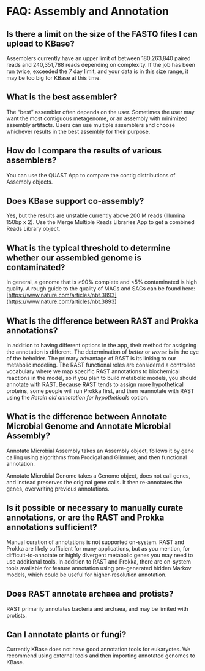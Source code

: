 # FAQ: Assembly and Annotation

## Is there a limit on the size of the FASTQ files I can upload to KBase?

Assemblers currently have an upper limit of between 180,263,840 paired reads and 240,351,788 reads depending on complexity. If the job has been run twice, exceeded the 7 day limit, and your data is in this size range, it may be too big for KBase at this time.

## What is the best assembler?

The “best” assembler often depends on the user. Sometimes the user may want the most contiguous metagenome, or an assembly with minimized assembly artifacts. Users can use multiple assemblers and choose whichever results in the best assembly for their purpose.

## How do I compare the results of various assemblers?

You can use the QUAST App to compare the contig distributions of Assembly objects.

## Does KBase support co-assembly?

Yes, but the results are unstable currently above 200 M reads \(Illumina 150bp x 2\). Use the Merge Multiple Reads Libraries App to get a combined Reads Library object.

## What is the typical threshold to determine whether our assembled genome is contaminated?

In general, a genome that is &gt;90% complete and &lt;5% contaminated is high quality. A rough guide to the quality of MAGs and SAGs can be found here: [https://www.nature.com/articles/nbt.3893](https://www.nature.com/articles/nbt.3893)

## What is the difference between RAST and Prokka annotations?

In addition to having different options in the app, their method for assigning the annotation is different. The determination of _better_ or _worse_ is in the eye of the beholder. The primary advantage of RAST is its linking to our metabolic modeling. The RAST functional roles are considered a controlled vocabulary where we map specific RAST annotations to biochemical reactions in the model, so if you plan to build metabolic models, you should annotate with RAST. Because RAST tends to assign more hypothetical proteins, some people will run Prokka first, and then reannotate with RAST using the _Retain old annotation for hypotheticals_ option.

## What is the difference between Annotate Microbial Genome and Annotate Microbial Assembly?

Annotate Microbial Assembly takes an Assembly object, follows it by gene calling using algorithms from Prodigal and Glimmer, and then functional annotation. 

Annotate Microbial Genome takes a Genome object, does not call genes, and instead preserves the original gene calls. It then re-annotates the genes, overwriting previous annotations.

## Is it possible or necessary to manually curate annotations, or are the RAST and Prokka annotations sufficient?

Manual curation of annotations is not supported on-system. RAST and Prokka are likely sufficient for many applications, but as you mention, for difficult-to-annotate or highly divergent metabolic genes you may need to use additional tools. In addition to RAST and Prokka, there are on-system tools available for feature annotation using pre-generated hidden Markov models, which could be useful for higher-resolution annotation.

## Does RAST annotate archaea and protists?

RAST primarily annotates bacteria and archaea, and may be limited with protists.

## Can I annotate plants or fungi?

Currently KBase does not have good annotation tools for eukaryotes. We recommend using external tools and then importing annotated genomes to KBase.


